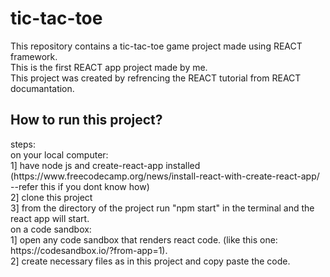 # tic-tac-toe
This repository contains a tic-tac-toe game project made using REACT framework. <br>
This is the first REACT app project made by me. <br>
This project was created by refrencing the REACT tutorial from REACT documantation.

<h2>How to run this project?</h2>
steps:<br>
on your local computer:<br>
  1] have node js and create-react-app installed (https://www.freecodecamp.org/news/install-react-with-create-react-app/  --refer this if you dont know how)<br>
  2] clone this project <br>
  3] from the directory of the project run "npm start" in the terminal and the react app will start.<br>
on a code sandbox:<br>
  1] open any code sandbox that renders react code. (like this one:  https://codesandbox.io/?from-app=1).<br>
  2] create necessary files as in this project and copy paste the code.
